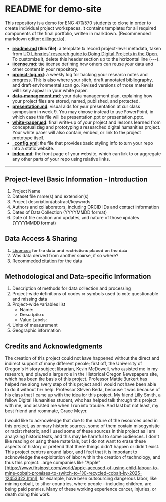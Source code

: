 # README for demo-site

This repository is a demo for ENG 470/570 students to clone in order to create individual project workspaces. It contains templates for all required components of the final portfolio, written in markdown. (Recommended markdown editor: [dillinger.io](https://dillinger.io/)). 

- **[readme.md](readme.md) (this file)**: a template to record project-level metadata, taken from [UO Libraries' research guide to Doing Digital Projects in the Open](https://researchguides.uoregon.edu/doingdigitalprojectsintheopen/workshop2). To customize it, delete this header section up to the horizontal line (---).
- **[license.md](license.md)**: the license defining how others can reuse your data and other content in your repository.
- **[project-log.md](project-log.md)**: a weekly log for tracking your research notes and progress. This is also where your pitch, draft annotated bibliography, and draft environmental scan go. Revised versions of those materials will likely appear in your white paper.
- **[data-management.md](data-management-plan.md)**: your data management plan, explaining how your project files are stored, named, published, and protected. 
- **[presentation.md](presentation.md)**: visual aids for your presentation at our class symposium in week 9. You may choose instead to use PowerPoint, in which case this file will be presentation.ppt or presentation.pptx.
- **[white-paper.md](white-paper.md)**: final write-up of your project and lessons learned from conceptualizing and prototyping a researched digital humanities project. Your white paper will also contain, embed, or link to the project prototype itself.
- **[_config.yml](_config.yml)**: the file that provides basic styling info to turn your repo into a static website. 
- **[index.md](index.md)**: the front page of your website, which can link to or aggregate any other parts of your repo using relative links.  

---

## Project-level Basic Information - Introduction 

1. Project Name
2. Dataset file name(s) and extension(s)
3. Project description/abstract/keywords
4. Authors and collaborators, including ORCID IDs and contact information
5. Dates of Data Collection (YYYYMMDD format)
6. Date of file creation and updates, and nature of those updates (YYYYMMDD format)

## Data Access & Sharing
1. [Licenses](https://choosealicense.com/) for the data and restrictions placed on the data
3. Was data derived from another sourse, if so where?
4. Recommeded [citation](https://guides.lib.umich.edu/c.php?g=439304&p=2993299) for the data

## Methodological and Data-specific Information
1. Description of methods for data collection and processing
2. Project-wide definitions of codes or symbols used to note questionable and missing data 
3. Project-wide variables list
    - Name:
    - Description:
    - Value Labels:
4. Units of measurement
6. Geographic information

## Credits and Acknowledgments

The creation of this project could not have happened without the direct and indirect support of many different people; first off, the University of Oregon's History subject librarian, Kevin McDowell, who assisted me in my research, and played a large role in the Historical Oregon Newspapers site, which has been the basis of this project. Professor Mattie Burkert has helped me along every step of this project and I would not have been able to do it without her help. Professor Steven Beda, because it was because of his class that I came up with the idea for this project. My friend Lilly Smith, a fellow Digital Humanities student, who has helped talk through this project with me, and assisted me when I run into trouble. And last but not least, my best friend and roommate, Grace Meyer. 

I would like to acknowledge that due to the nature of the resources used in this project, as primary historic sources, some of them contain misogynistic or racist rhetoric, and I used some of these sources in this project as I am analyzing historic texts, and this may be harmful to some 
audiences. I don't like reading or using these materials, but I do not want to erase these aspects of history or pretend that these things didn't happen or didn't exist. This project centers around labor, and I feel that it is important to acknowledge the exploitation of labor within the creation of technology, and thus this project. Large companies like "Apple" [https://www.firstpost.com/world/apple-accused-of-using-child-labour-to-mine-cobalt-promises-to-switch-to-100-recycled-cobalt-by-2025-12453322.html], for example, have been outsourcing dangerous labor, like mining cobalt, to other countries, where people - including children, are being paid pennies. Many of these working experience cancer, injuries, or death doing this work. 
